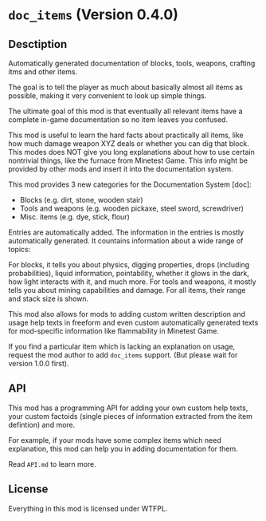 # `doc_items` (Version 0.4.0)
## Desctiption
Automatically generated documentation of blocks, tools, weapons, crafting
itms and other items.

The goal is to tell the player as much about basically almost all items as
possible, making it very convenient to look up simple things.

The ultimate goal of this mod is that eventually all relevant items have
a complete in-game documentation so no item leaves you confused.

This mod is useful to learn the hard facts about practically all items, like
how much damage weapon XYZ deals or whether you can dig that block.
This modes does NOT give you long explanations about how to use certain
nontrivial things, like the furnace from Minetest Game. This info might be
provided by other mods and insert it into the documentation system.

This mod provides 3 new categories for the Documentation System [doc]:

* Blocks (e.g. dirt, stone, wooden stair)
* Tools and weapons (e.g. wooden pickaxe, steel sword, screwdriver)
* Misc. items (e.g. dye, stick, flour)

Entries are automatically added. The information in the entries is
mostly automatically generated. It countains information about a wide range
of topics:

For blocks, it tells you about physics, digging properties, drops (including
probabilities), liquid information, pointability, whether it glows in the
dark, how light interacts with it, and much more.
For tools and weapons, it mostly tells you about mining capabilities and
damage.
For all items, their range and stack size is shown.

This mod also allows for mods to adding custom written description
and usage help texts in freeform and even custom automatically generated texts
for mod-specific information like flammability in Minetest Game.

If you find a particular item which is lacking an explanation on usage,
request the mod author to add `doc_items` support. (But please wait
for version 1.0.0 first).

## API
This mod has a programming API for adding your own custom help texts,
your custom factoids (single pieces of information extracted from the
item defintion) and more.

For example, if your mods have some complex items which need
explanation, this mod can help you in adding documentation for them.

Read `API.md` to learn more.

## License
Everything in this mod is licensed under WTFPL.
